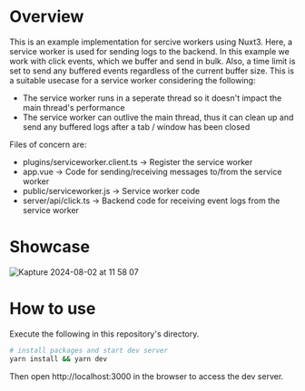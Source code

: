 # Overview

This is an example implementation for sercive workers using Nuxt3.
Here, a service worker is used for sending logs to the backend.
In this example we work with click events, which we buffer and send in bulk.
Also, a time limit is set to send any buffered events regardless of the current buffer size.
This is a suitable usecase for a service worker considering the following:

- The service worker runs in a seperate thread so it doesn't impact the main thread's performance
- The service worker can outlive the main thread, thus it can clean up and send any buffered logs after a tab / window has been closed

Files of concern are:

- plugins/serviceworker.client.ts -> Register the service worker
- app.vue -> Code for sending/receiving messages to/from the service worker
- public/serviceworker.js -> Service worker code
- server/api/click.ts -> Backend code for receiving event logs from the service worker

# Showcase

![Kapture 2024-08-02 at 11 58 07](https://github.com/user-attachments/assets/227de909-f3fd-47a9-ba1e-41b160801d05)

# How to use

Execute the following in this repository's directory.

```bash
# install packages and start dev server
yarn install && yarn dev
```

Then open http://localhost:3000 in the browser to access the dev server.
